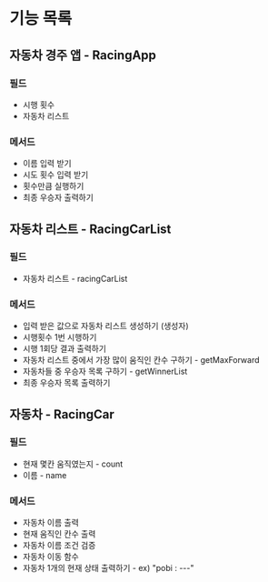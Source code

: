 # 기능 목록

## 자동차 경주 앱 - RacingApp
### 필드
- 시행 횟수
- 자동차 리스트
### 메서드
- 이름 입력 받기
- 시도 횟수 입력 받기
- 횟수만큼 실행하기
- 최종 우승자 출력하기

## 자동차 리스트 - RacingCarList
### 필드
- 자동차 리스트 - racingCarList
### 메서드
- 입력 받은 값으로 자동차 리스트 생성하기 (생성자)
- 시행횟수 1번 시행하기
- 시행 1회당 결과 출력하기
- 자동차 리스트 중에서 가장 많이 움직인 칸수 구하기 - getMaxForward
- 자동차들 중 우승자 목록 구하기 - getWinnerList
- 최종 우승자 목록 출력하기

## 자동차 - RacingCar
### 필드 
- 현재 몇칸 움직였는지 - count
- 이름 - name
### 메서드
- 자동차 이름 출력
- 현재 움직인 칸수 출력
- 자동차 이름 조건 검증
- 자동차 이동 함수
- 자동차 1개의 현재 상태 출력하기 - ex) "pobi : ---"
